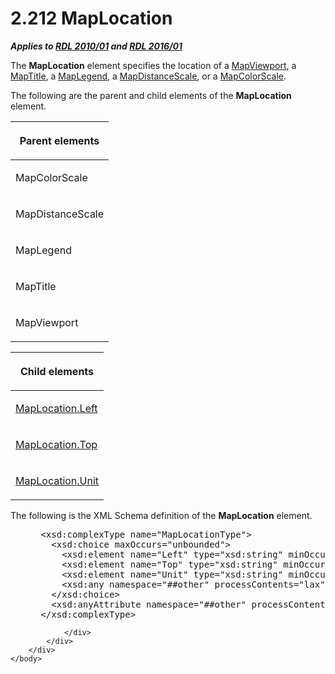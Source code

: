 <html dir="LTR" xmlns:mshelp="http://msdn.microsoft.com/mshelp" xmlns:ddue="http://ddue.schemas.microsoft.com/authoring/2003/5" xmlns:xlink="http://www.w3.org/1999/xlink" xmlns:tool="http://www.microsoft.com/tooltip">
    <head>
        <meta http-equiv="Content-Type" content="text/html; CHARSET=utf-8"></meta>
        <meta name="save" content="history"></meta>
        <title>2.212 MapLocation</title>
        <xml>
            <mshelp:toctitle title="2.212 MapLocation"></mshelp:toctitle>
            <mshelp:rltitle title="[MS-RDL]: MapLocation"></mshelp:rltitle>
            <mshelp:keyword index="A" term="5888ec40-7918-47d0-9b80-4d5897124957"></mshelp:keyword>
            <mshelp:attr name="DCSext.ContentType" value="open specification"></mshelp:attr>
            <mshelp:attr name="AssetID" value="5888ec40-7918-47d0-9b80-4d5897124957"></mshelp:attr>
            <mshelp:attr name="TopicType" value="kbRef"></mshelp:attr>
            <mshelp:attr name="DCSext.Title" value="[MS-RDL]: MapLocation" />
        </xml>
    </head>
    <body>
        <div id="header">
            <h1 class="heading">2.212 MapLocation</h1>
        </div>
        <div id="mainSection">
            <div id="mainBody">
                <div id="allHistory" class="saveHistory"></div>
                <div id="sectionSection0" class="section" name="collapseableSection">
                    

<p><b><i>Applies to </i></b><a href="3428e690-a348-4ec7-8a6a-8efb42d2cdee.htm"><b><i>RDL 2010/01</i></b></a><b><i>
and </i></b><a href="52ce3983-2bfc-4e72-9359-42aaf5fe4509.htm"><b><i>RDL 2016/01</i></b></a></p>

<p>The <b>MapLocation</b> element specifies the location of a <a href="55679f1a-a5b6-4b08-b284-ff6e27deedb4.htm">MapViewport</a>, a <a href="9b8a7ec3-44b5-46d8-bdca-cb99308fa1f9.htm">MapTitle</a>, a <a href="71c7ce11-4e8a-433b-975a-731e089ea04f.htm">MapLegend</a>, a <a href="04ab14be-9206-4c63-bc93-d68bb48ed02c.htm">MapDistanceScale</a>, or a <a href="fc14b477-a2d2-4048-843d-6a19beeb30bf.htm">MapColorScale</a>.</p>

<p>The following are the parent and child elements of the <b>MapLocation</b>
element.</p>

<table>
 <thead>
  <tr>
   <th>
   <p>Parent elements</p>
   </th>
  </tr>
 </thead>
 <tr>
  <td>
  <p>MapColorScale</p>
  </td>
 </tr>
 <tr>
  <td>
  <p>MapDistanceScale</p>
  </td>
 </tr>
 <tr>
  <td>
  <p>MapLegend</p>
  </td>
 </tr>
 <tr>
  <td>
  <p>MapTitle</p>
  </td>
 </tr>
 <tr>
  <td>
  <p>MapViewport</p>
  </td>
 </tr>
</table>

<p> </p>

<table>
 <thead>
  <tr>
   <th>
   <p>Child elements</p>
   </th>
  </tr>
 </thead>
 <tr>
  <td>
  <p><a href="9bc6db86-4b9c-47cb-bfcd-df397851e5cf.htm">MapLocation.Left</a></p>
  </td>
 </tr>
 <tr>
  <td>
  <p><a href="33b10622-9f8f-4337-a208-dab46bfd6859.htm">MapLocation.Top</a></p>
  </td>
 </tr>
 <tr>
  <td>
  <p><a href="1bd056ac-60fd-4854-9132-9a6c3c011729.htm">MapLocation.Unit</a></p>
  </td>
 </tr>
</table>

<p>The following is the XML Schema definition of the <b>MapLocation</b>
element.</p>

<dl>
<dd>
<div><pre> &lt;xsd:complexType name=&quot;MapLocationType&quot;&gt;
   &lt;xsd:choice maxOccurs=&quot;unbounded&quot;&gt;
     &lt;xsd:element name=&quot;Left&quot; type=&quot;xsd:string&quot; minOccurs=&quot;0&quot; /&gt;
     &lt;xsd:element name=&quot;Top&quot; type=&quot;xsd:string&quot; minOccurs=&quot;0&quot; /&gt;
     &lt;xsd:element name=&quot;Unit&quot; type=&quot;xsd:string&quot; minOccurs=&quot;0&quot; /&gt;
     &lt;xsd:any namespace=&quot;##other&quot; processContents=&quot;lax&quot; /&gt;
   &lt;/xsd:choice&gt;
   &lt;xsd:anyAttribute namespace=&quot;##other&quot; processContents=&quot;lax&quot; /&gt;
 &lt;/xsd:complexType&gt;
</pre></div>
</dd></dl>


                </div>
            </div>
        </div>
    </body>
</html>